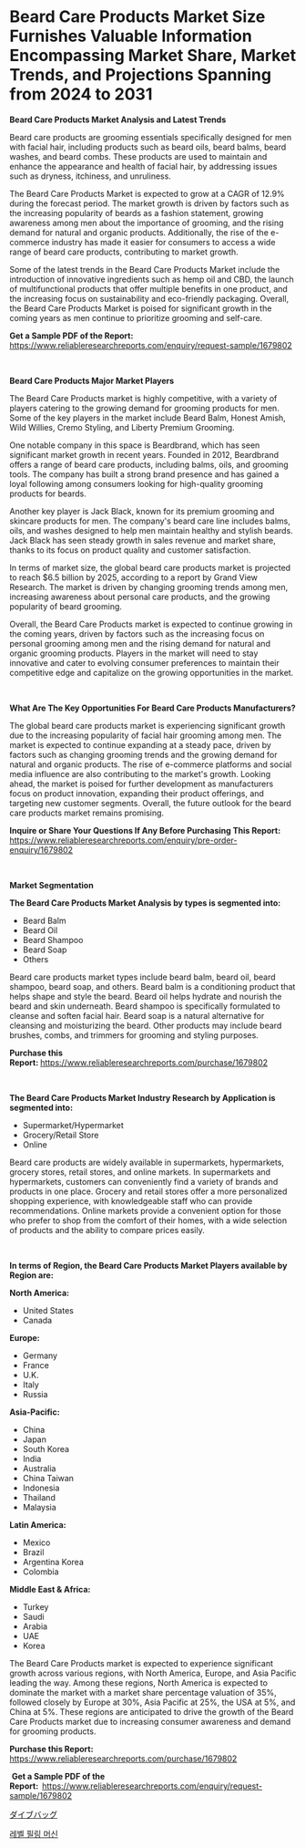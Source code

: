 <p><h1>Beard Care Products Market Size Furnishes Valuable Information Encompassing Market Share, Market Trends, and Projections Spanning from 2024 to 2031</h1></p><p><strong>Beard Care Products Market Analysis and Latest Trends</strong></p>
<p><p>Beard care products are grooming essentials specifically designed for men with facial hair, including products such as beard oils, beard balms, beard washes, and beard combs. These products are used to maintain and enhance the appearance and health of facial hair, by addressing issues such as dryness, itchiness, and unruliness.</p><p>The Beard Care Products Market is expected to grow at a CAGR of 12.9% during the forecast period. The market growth is driven by factors such as the increasing popularity of beards as a fashion statement, growing awareness among men about the importance of grooming, and the rising demand for natural and organic products. Additionally, the rise of the e-commerce industry has made it easier for consumers to access a wide range of beard care products, contributing to market growth.</p><p>Some of the latest trends in the Beard Care Products Market include the introduction of innovative ingredients such as hemp oil and CBD, the launch of multifunctional products that offer multiple benefits in one product, and the increasing focus on sustainability and eco-friendly packaging. Overall, the Beard Care Products Market is poised for significant growth in the coming years as men continue to prioritize grooming and self-care.</p></p>
<p><strong>Get a Sample PDF of the Report:&nbsp;</strong> <a href="https://www.reliableresearchreports.com/enquiry/request-sample/1679802">https://www.reliableresearchreports.com/enquiry/request-sample/1679802</a></p>
<p>&nbsp;</p>
<p><strong>Beard Care Products Major Market Players</strong></p>
<p><p>The Beard Care Products market is highly competitive, with a variety of players catering to the growing demand for grooming products for men. Some of the key players in the market include Beard Balm, Honest Amish, Wild Willies, Cremo Styling, and Liberty Premium Grooming.</p><p>One notable company in this space is Beardbrand, which has seen significant market growth in recent years. Founded in 2012, Beardbrand offers a range of beard care products, including balms, oils, and grooming tools. The company has built a strong brand presence and has gained a loyal following among consumers looking for high-quality grooming products for beards.</p><p>Another key player is Jack Black, known for its premium grooming and skincare products for men. The company's beard care line includes balms, oils, and washes designed to help men maintain healthy and stylish beards. Jack Black has seen steady growth in sales revenue and market share, thanks to its focus on product quality and customer satisfaction.</p><p>In terms of market size, the global beard care products market is projected to reach $6.5 billion by 2025, according to a report by Grand View Research. The market is driven by changing grooming trends among men, increasing awareness about personal care products, and the growing popularity of beard grooming.</p><p>Overall, the Beard Care Products market is expected to continue growing in the coming years, driven by factors such as the increasing focus on personal grooming among men and the rising demand for natural and organic grooming products. Players in the market will need to stay innovative and cater to evolving consumer preferences to maintain their competitive edge and capitalize on the growing opportunities in the market.</p></p>
<p>&nbsp;</p>
<p><strong>What Are The Key Opportunities For Beard Care Products Manufacturers?</strong></p>
<p><p>The global beard care products market is experiencing significant growth due to the increasing popularity of facial hair grooming among men. The market is expected to continue expanding at a steady pace, driven by factors such as changing grooming trends and the growing demand for natural and organic products. The rise of e-commerce platforms and social media influence are also contributing to the market's growth. Looking ahead, the market is poised for further development as manufacturers focus on product innovation, expanding their product offerings, and targeting new customer segments. Overall, the future outlook for the beard care products market remains promising.</p></p>
<p><strong>Inquire or Share Your Questions If Any Before Purchasing This Report:</strong> <a href="https://www.reliableresearchreports.com/enquiry/pre-order-enquiry/1679802">https://www.reliableresearchreports.com/enquiry/pre-order-enquiry/1679802</a></p>
<p>&nbsp;</p>
<p><strong>Market Segmentation</strong></p>
<p><strong>The Beard Care Products Market Analysis by types is segmented into:</strong></p>
<p><ul><li>Beard Balm</li><li>Beard Oil</li><li>Beard Shampoo</li><li>Beard Soap</li><li>Others</li></ul></p>
<p><p>Beard care products market types include beard balm, beard oil, beard shampoo, beard soap, and others. Beard balm is a conditioning product that helps shape and style the beard. Beard oil helps hydrate and nourish the beard and skin underneath. Beard shampoo is specifically formulated to cleanse and soften facial hair. Beard soap is a natural alternative for cleansing and moisturizing the beard. Other products may include beard brushes, combs, and trimmers for grooming and styling purposes.</p></p>
<p><strong>Purchase this Report:&nbsp;</strong><a href="https://www.reliableresearchreports.com/purchase/1679802">https://www.reliableresearchreports.com/purchase/1679802</a></p>
<p>&nbsp;</p>
<p><strong>The Beard Care Products Market Industry Research by Application is segmented into:</strong></p>
<p><ul><li>Supermarket/Hypermarket</li><li>Grocery/Retail Store</li><li>Online</li></ul></p>
<p><p>Beard care products are widely available in supermarkets, hypermarkets, grocery stores, retail stores, and online markets. In supermarkets and hypermarkets, customers can conveniently find a variety of brands and products in one place. Grocery and retail stores offer a more personalized shopping experience, with knowledgeable staff who can provide recommendations. Online markets provide a convenient option for those who prefer to shop from the comfort of their homes, with a wide selection of products and the ability to compare prices easily.</p></p>
<p>&nbsp;</p>
<p><strong>In terms of Region, the Beard Care Products Market Players available by Region are:</strong></p>
<p>
    <p> <strong> North America: </strong>
        <ul>
            <li>United States</li>
            <li>Canada</li>
        </ul>
        </p> 
    <p> <strong> Europe: </strong>
        <ul>
            <li>Germany</li>
            <li>France</li>
            <li>U.K.</li>
            <li>Italy</li>
            <li>Russia</li>
        </ul>
        </p> 
    <p> <strong> Asia-Pacific: </strong>
        <ul>
            <li>China</li>
            <li>Japan</li>
            <li>South Korea</li>
            <li>India</li>
            <li>Australia</li>
            <li>China Taiwan</li>
            <li>Indonesia</li>
            <li>Thailand</li>
            <li>Malaysia</li>
        </ul>
        </p> 
    <p> <strong> Latin America: </strong>
        <ul>
            <li>Mexico</li>
            <li>Brazil</li>
            <li>Argentina Korea</li>
            <li>Colombia</li>
        </ul>
        </p> 
    <p> <strong> Middle East & Africa: </strong>
        <ul>
            <li>Turkey</li>
            <li>Saudi</li>
            <li>Arabia</li>
            <li>UAE</li>
            <li>Korea</li>
        </ul>
    </p>
    </p>
<p><p>The Beard Care Products market is expected to experience significant growth across various regions, with North America, Europe, and Asia Pacific leading the way. Among these regions, North America is expected to dominate the market with a market share percentage valuation of 35%, followed closely by Europe at 30%, Asia Pacific at 25%, the USA at 5%, and China at 5%. These regions are anticipated to drive the growth of the Beard Care Products market due to increasing consumer awareness and demand for grooming products.</p></p>
<p><strong>Purchase this Report: </strong><a href="https://www.reliableresearchreports.com/purchase/1679802">https://www.reliableresearchreports.com/purchase/1679802</a></p>
<p>&nbsp;<strong>Get a Sample PDF of the Report:&nbsp;&nbsp;</strong><a href="https://www.reliableresearchreports.com/enquiry/request-sample/1679802">https://www.reliableresearchreports.com/enquiry/request-sample/1679802</a></p>
<p><strong></strong></p>
<p><p><a href="https://medium.com/@eduardoramez/%E3%83%80%E3%82%A4%E3%83%96%E3%83%90%E3%83%83%E3%82%B0%E5%B8%82%E5%A0%B4%E8%AA%BF%E6%9F%BB%E3%83%AC%E3%83%9D%E3%83%BC%E3%83%88-%E3%81%9D%E3%81%AE%E6%AD%B4%E5%8F%B2%E3%81%A82031%E5%B9%B4%E3%81%BE%E3%81%A7%E3%81%AE%E4%BA%88%E6%B8%AC-0e04dcafaf8c">ダイブバッグ</a></p><p><a href="https://medium.com/@sybleferry/%EC%88%98%ED%8F%89-%EC%B6%A9%EC%A7%84-%EA%B8%B0%EA%B3%84-%EC%8B%9C%EC%9E%A5-2031%EB%85%84%EA%B9%8C%EC%A7%80%EC%9D%98-%EC%B6%94%EC%84%B8-%EC%98%88%EC%B8%A1-%EB%B0%8F-%EA%B2%BD%EC%9F%81-%EB%B6%84%EC%84%9D-6372510a2fc0">레벨 필링 머신</a></p></p>